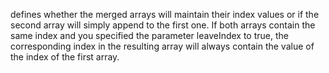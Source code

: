 defines whether the merged arrays will maintain their index values or if the second array will simply append to the first one. If both arrays contain the same index and you specified the parameter leaveIndex to true, the corresponding index in the resulting array will always contain the value of the index of the first array.
